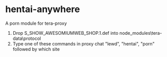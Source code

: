 # hentai-anywhere
A porn module for tera-proxy

1. Drop S_SHOW_AWESOMIUMWEB_SHOP.1.def into node_modules\tera-data\protocol
2. Type one of these commands in proxy chat "lewd", "hentai", "porn" followed by which site
